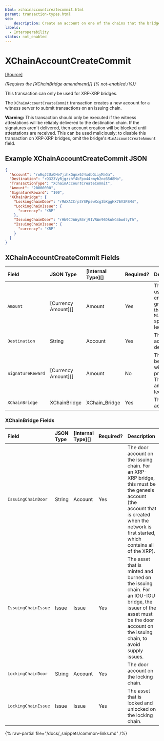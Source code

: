 ```yaml
---
html: xchainaccountcreatecommit.html 
parent: transaction-types.html
seo:
    description: Create an account on one of the chains that the bridge connects. This account serves as the bridge entrance for that chain.
labels:
  - Interoperability
status: not_enabled
---
```

# XChainAccountCreateCommit
[[Source]](https://github.com/XRPLF/rippled/blob/master/src/ripple/protocol/impl/TxFormats.cpp#L466-L474 "Source")

_(Requires the [XChainBridge amendment][] {% not-enabled /%})_

This transaction can only be used for XRP-XRP bridges.

The `XChainAccountCreateCommit` transaction creates a new account for a witness server to submit transactions on an issuing chain.

**Warning:** This transaction should only be executed if the witness attestations will be reliably delivered to the destination chain. If the signatures aren't delivered, then account creation will be blocked until attestations are received. This can be used maliciously; to disable this transaction on XRP-XRP bridges, omit the bridge's `MinAccountCreateAmount` field.


## Example XChainAccountCreateCommit JSON

```json
{
  "Account": "rwEqJ2UaQHe7jihxGqmx6J4xdbGiiyMaGa",
  "Destination": "rD323VyRjgzzhY4bFpo44rmyh2neB5d8Mo",
  "TransactionType": "XChainAccountCreateCommit",
  "Amount": "20000000",
  "SignatureReward": "100",
  "XChainBridge": {
    "LockingChainDoor": "rMAXACCrp3Y8PpswXcg3bKggHX76V3F8M4",
    "LockingChainIssue": {
      "currency": "XRP"
    },
    "IssuingChainDoor": "rHb9CJAWyB4rj91VRWn96DkukG4bwdtyTh",
    "IssuingChainIssue": {
      "currency": "XRP"
    }
  }
}
```


## XChainAccountCreateCommit Fields

| Field             | JSON Type           | [Internal Type][] | Required? | Description |
|:------------------|:--------------------|:------------------|:----------| :-----------|
| `Amount`          | [Currency Amount][] | Amount            | Yes       | The amount, in XRP, to use for account creation. This must be greater than or equal to the `MinAccountCreateAmount` specified in the `Bridge` ledger object. |
| `Destination`     | String              | Account           | Yes       | The destination account on the destination chain. |
| `SignatureReward` | [Currency Amount][] | Amount            | No        | The amount, in XRP, to be used to reward the witness servers for providing signatures. This must match the amount on the `Bridge` ledger object. |
| `XChainBridge`    | XChainBridge        | XChain_Bridge     | Yes       | The bridge to create accounts for. |


### XChainBridge Fields

| Field               | JSON Type | [Internal Type][] | Required? | Description     |
|:--------------------|:----------|:------------------|:----------|:----------------|
| `IssuingChainDoor`  | String    | Account           | Yes       | The door account on the issuing chain. For an XRP-XRP bridge, this must be the genesis account (the account that is created when the network is first started, which contains all of the XRP). |
| `IssuingChainIssue` | Issue     | Issue             | Yes       | The asset that is minted and burned on the issuing chain. For an IOU-IOU bridge, the issuer of the asset must be the door account on the issuing chain, to avoid supply issues. |
| `LockingChainDoor`  | String    | Account           | Yes       | The door account on the locking chain. |
| `LockingChainIssue` | Issue     | Issue             | Yes       | The asset that is locked and unlocked on the locking chain. |

{% raw-partial file="/docs/_snippets/common-links.md" /%}
